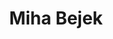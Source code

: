 ---
SICRIS: 15295
draft: false
fixName: miha_bejek
location: R3.45 - Služba za komuniciranje, vodja
mailInfo: miha.bejek@fri.uni-lj.si
officeHours: null
profName: Miha Bejek
profTitle: Communication Department
telephoneInfo: null
title: Miha Bejek
---